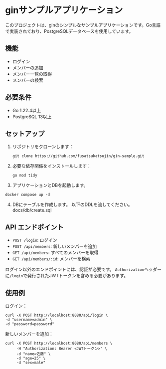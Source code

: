 # ginサンプルアプリケーション

このプロジェクトは、ginのシンプルなサンプルアプリケーションです。Go言語で実装されており、PostgreSQLデータベースを使用しています。

## 機能

- ログイン
- メンバーの追加
- メンバー一覧の取得
- メンバーの検索

## 必要条件

- Go 1.22.4以上
- PostgreSQL 13以上

## セットアップ

1. リポジトリをクローンします：
   ```
   git clone https://github.com/fusatsukatsujin/gin-sample.git
   ```

2. 必要な依存関係をインストールします：
   ```
   go mod tidy
   ```

3. アプリケーションとDBを起動します。
```
docker compose up -d
```

4. DBにテーブルを作成します。
以下のDDLを流してください。
docs/db/create.sql

## API エンドポイント

- `POST /login`: ログイン
- `POST /api/members`: 新しいメンバーを追加
- `GET /api/members`: すべてのメンバーを取得
- `GET /api/members/:id`: メンバーを検索

ログイン以外のエンドポイントには、認証が必要です。
`Authorization`ヘッダーに`/login`で発行されたJWTトークンを含める必要があります。

## 使用例

ログイン：
```
curl -X POST http://localhost:8080/api/login \
-d "username=admin" \
-d "password=password"
```

新しいメンバーを追加：
```
curl -X POST http://localhost:8080/api/members \
     -H "Authorization: Bearer <JWTトークン>" \
     -d "name=佐藤" \
     -d "age=25" \
     -d "sex=male"
```